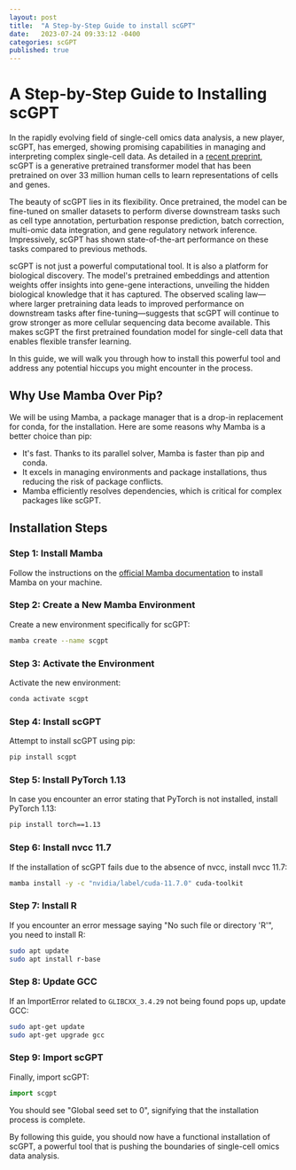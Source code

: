 ```yaml
---
layout: post
title:  "A Step-by-Step Guide to install scGPT"
date:   2023-07-24 09:33:12 -0400
categories: scGPT
published: true
---
```

# A Step-by-Step Guide to Installing scGPT

In the rapidly evolving field of single-cell omics data analysis, a new player, scGPT, has emerged, showing promising capabilities in managing and interpreting complex single-cell data. As detailed in a [recent preprint](https://www.biorxiv.org/content/10.1101/2023.04.30.538439v2), scGPT is a generative pretrained transformer model that has been pretrained on over 33 million human cells to learn representations of cells and genes.

The beauty of scGPT lies in its flexibility. Once pretrained, the model can be fine-tuned on smaller datasets to perform diverse downstream tasks such as cell type annotation, perturbation response prediction, batch correction, multi-omic data integration, and gene regulatory network inference. Impressively, scGPT has shown state-of-the-art performance on these tasks compared to previous methods.

scGPT is not just a powerful computational tool. It is also a platform for biological discovery. The model's pretrained embeddings and attention weights offer insights into gene-gene interactions, unveiling the hidden biological knowledge that it has captured. The observed scaling law—where larger pretraining data leads to improved performance on downstream tasks after fine-tuning—suggests that scGPT will continue to grow stronger as more cellular sequencing data become available. This makes scGPT the first pretrained foundation model for single-cell data that enables flexible transfer learning.

In this guide, we will walk you through how to install this powerful tool and address any potential hiccups you might encounter in the process.

## Why Use Mamba Over Pip?

We will be using Mamba, a package manager that is a drop-in replacement for conda, for the installation. Here are some reasons why Mamba is a better choice than pip:

- It's fast. Thanks to its parallel solver, Mamba is faster than pip and conda.
- It excels in managing environments and package installations, thus reducing the risk of package conflicts.
- Mamba efficiently resolves dependencies, which is critical for complex packages like scGPT.

## Installation Steps

### Step 1: Install Mamba

Follow the instructions on the [official Mamba documentation](https://mamba.readthedocs.io/en/latest/installation.html) to install Mamba on your machine.

### Step 2: Create a New Mamba Environment

Create a new environment specifically for scGPT:

```bash
mamba create --name scgpt
```

### Step 3: Activate the Environment

Activate the new environment:

```bash
conda activate scgpt
```

### Step 4: Install scGPT

Attempt to install scGPT using pip:

```bash
pip install scgpt
```

### Step 5: Install PyTorch 1.13

In case you encounter an error stating that PyTorch is not installed, install PyTorch 1.13:

```bash
pip install torch==1.13
```

### Step 6: Install nvcc 11.7

If the installation of scGPT fails due to the absence of nvcc, install nvcc 11.7:

```bash
mamba install -y -c "nvidia/label/cuda-11.7.0" cuda-toolkit
```

### Step 7: Install R

If you encounter an error message saying "No such file or directory 'R'", you need to install R:

```bash
sudo apt update
sudo apt install r-base
```

### Step 8: Update GCC

If an ImportError related to `GLIBCXX_3.4.29` not being found pops up, update GCC:

```bash
sudo apt-get update
sudo apt-get upgrade gcc
```

### Step 9: Import scGPT

Finally, import scGPT:

```python
import scgpt
```

You should see "Global seed set to 0", signifying that the installation process is complete.

By following this guide, you should now have a functional installation of scGPT, a powerful tool that is pushing the boundaries of single-cell omics data analysis.
